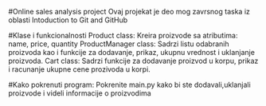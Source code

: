 #Online sales analysis project
Ovaj projekat je deo mog zavrsnog taska iz oblasti Intoduction to Git and GitHub

#Klase i funkcionalnosti 
Product class: Kreira proizvode sa atributima: name, price, quantity
ProductManager class: Sadrzi listu odabranih proizvoda kao i funkcije za dodavanje, prikaz, ukupnu vrednost i uklanjanje proizvoda.
Cart class: Sadrzi funkcije za dodavanje proizvod u korpu, prikaz i racunanje ukupne cene prozivoda u korpi.

#Kako pokrenuti program:
Pokrenite main.py kako bi ste dodavali,uklanjali proizvode i videli informacije o proizvodima

